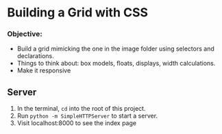# Building a Grid with CSS

### Objective:

- Build a grid mimicking the one in the image folder using selectors and declarations.
- Things to think about: box models, floats, displays, width calculations.
- Make it responsive



## Server
1. In the terminal, `cd` into the root of this project.
1. Run `python -m SimpleHTTPServer` to start a server.
1. Visit localhost:8000 to see the index page
